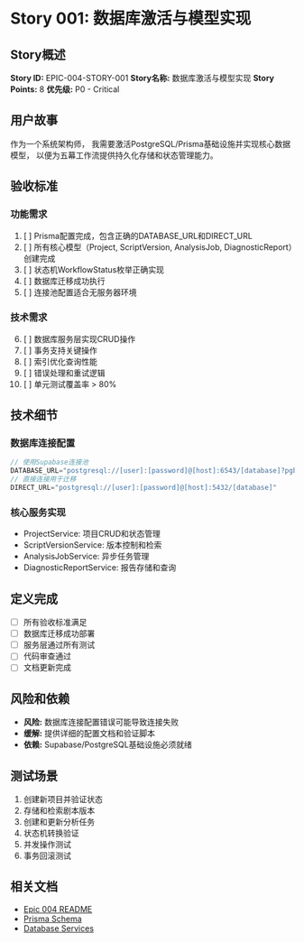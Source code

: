 # Story 001: 数据库激活与模型实现

## Story概述
**Story ID:** EPIC-004-STORY-001
**Story名称:** 数据库激活与模型实现
**Story Points:** 8
**优先级:** P0 - Critical

## 用户故事
作为一个系统架构师，
我需要激活PostgreSQL/Prisma基础设施并实现核心数据模型，
以便为五幕工作流提供持久化存储和状态管理能力。

## 验收标准

### 功能需求
1. [ ] Prisma配置完成，包含正确的DATABASE_URL和DIRECT_URL
2. [ ] 所有核心模型（Project, ScriptVersion, AnalysisJob, DiagnosticReport）创建完成
3. [ ] 状态机WorkflowStatus枚举正确实现
4. [ ] 数据库迁移成功执行
5. [ ] 连接池配置适合无服务器环境

### 技术需求
6. [ ] 数据库服务层实现CRUD操作
7. [ ] 事务支持关键操作
8. [ ] 索引优化查询性能
9. [ ] 错误处理和重试逻辑
10. [ ] 单元测试覆盖率 > 80%

## 技术细节

### 数据库连接配置
```typescript
// 使用Supabase连接池
DATABASE_URL="postgresql://[user]:[password]@[host]:6543/[database]?pgbouncer=true"
// 直接连接用于迁移
DIRECT_URL="postgresql://[user]:[password]@[host]:5432/[database]"
```

### 核心服务实现
- ProjectService: 项目CRUD和状态管理
- ScriptVersionService: 版本控制和检索
- AnalysisJobService: 异步任务管理
- DiagnosticReportService: 报告存储和查询

## 定义完成
- [ ] 所有验收标准满足
- [ ] 数据库迁移成功部署
- [ ] 服务层通过所有测试
- [ ] 代码审查通过
- [ ] 文档更新完成

## 风险和依赖
- **风险:** 数据库连接配置错误可能导致连接失败
- **缓解:** 提供详细的配置文档和验证脚本
- **依赖:** Supabase/PostgreSQL基础设施必须就绪

## 测试场景
1. 创建新项目并验证状态
2. 存储和检索剧本版本
3. 创建和更新分析任务
4. 状态机转换验证
5. 并发操作测试
6. 事务回滚测试

## 相关文档
- [Epic 004 README](./README.md)
- [Prisma Schema](../../../prisma/schema.prisma)
- [Database Services](../../../lib/db/services/)